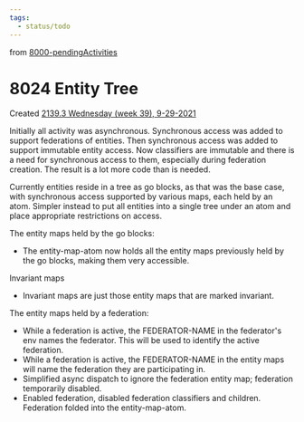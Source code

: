 ```yaml
---
tags:
  - status/todo
---
```

from [8000-pendingActivities](8000-pendingActivities.md)
# 8024 Entity Tree
Created [2139.3 Wednesday (week 39), 9-29-2021](../6blog/21/21-3%20Q3/2139/2139.3%20Wednesday%20(week%2039),%209-29-2021.md)

Initially all activity was asynchronous. Synchronous access was added to support federations of entities. Then synchronous access was added to support immutable entity access. Now classifiers are immutable and there is a need for synchronous access to them, especially during federation creation. The result is a lot more code than is needed.

Currently entities reside in a tree as go blocks, as that was the base case, with synchronous access supported by various maps, each held by an atom. Simpler instead to put all entities into a single tree under an atom and place appropriate restrictions on access.

The entity maps held by the go blocks:
- The entity-map-atom now holds all the entity maps previously held by the go blocks, making them very accessible.

Invariant maps
- Invariant maps are just those entity maps that are marked invariant.

The entity maps held by a federation:
- While a federation is active, the FEDERATOR-NAME in the federator's env names the federator. This will be used to identify the active federation.
- While a federation is active, the FEDERATOR-NAME in the entity maps will name the federation they are participating in.
- Simplified async dispatch to ignore the federation entity map; federation temporarily disabled.
- Enabled federation, disabled federation classifiers and children. Federation folded into the entity-map-atom.